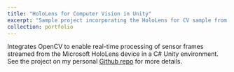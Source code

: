 ```yaml
---
title: "HoloLens for Computer Vision in Unity"
excerpt: "Sample project incorporating the HoloLens for CV sample from Microsoft into a C# project in Unity using IL2CPP Windows Runtime Support. <br/><img src='/imagesHoloLens-PvDepth-Example.jpg'>"
collection: portfolio
---
```


Integrates OpenCV to enable real-time processing of sensor frames streamed from the Microsoft HoloLens device in a C# Unity environment. See the project on my personal [Github repo](https://github.com/doughtmw/HoloLensForCV-Unity) for more details.